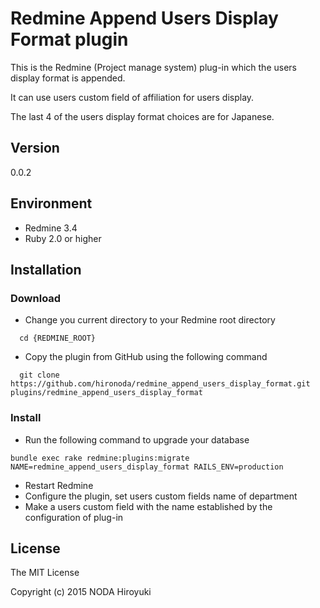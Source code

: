 # Redmine Append Users Display Format plugin

This is the Redmine (Project manage system) plug-in which the users display format is appended.

It can use users custom field of affiliation for users display.

The last 4 of the users display format choices are for Japanese.

## Version

0.0.2

## Environment

* Redmine 3.4
* Ruby 2.0 or higher

## Installation

### Download

* Change you current directory to your Redmine root directory
```
  cd {REDMINE_ROOT}
```
* Copy the plugin from GitHub using the following command
```
  git clone https://github.com/hironoda/redmine_append_users_display_format.git plugins/redmine_append_users_display_format
```

### Install

* Run the following command to upgrade your database
```
bundle exec rake redmine:plugins:migrate NAME=redmine_append_users_display_format RAILS_ENV=production
```
* Restart Redmine
* Configure the plugin, set users custom fields name of department
* Make a users custom field with the name established by the configuration of plug-in

## License

The MIT License

Copyright (c) 2015 NODA Hiroyuki
